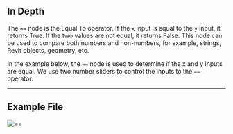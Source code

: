 ## In Depth
The `==` node is the Equal To operator. If the `x` input is equal to the `y` input, it returns True. If the two values are not equal, it returns False. This node can be used to compare both numbers and non-numbers, for example, strings, Revit objects, geometry, etc.

In the example below, the `==` node is used to determine if the x and y inputs are equal. We use two number sliders to control the inputs to the `==` operator.
___
## Example File

![==](./==_img.jpg)
